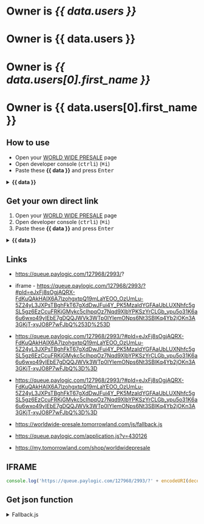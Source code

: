 # Owner is *{{ data.users }}*
# Owner is {{ data.users }}
# Owner is *{{ data.users[0].first_name }}*
# Owner is {{ data.users[0].first_name }}

## How to use

 - Open your [WORLD WIDE PRESALE](https://my.tomorrowland.com/shop/worldwidepresale) page
 - Open developer console (<kbd>ctrl</kbd><kbd>i</kbd>) (<kbd>⌘</kbd><kbd>i</kbd>)
 - Paste these **{{ data }}** and press <kbd>Enter</kbd>
<details><summary><strong>{{ data }}</strong></summary>
<p>

```javascript
setInterval(fn60sec, 100);
```

</p>
</details>


## Get your own direct link
 1. Open your [WORLD WIDE PRESALE](https://my.tomorrowland.com/shop/worldwidepresale) page
 2. Open developer console (<kbd>ctrl</kbd><kbd>i</kbd>) (<kbd>⌘</kbd><kbd>i</kbd>)
 3. Paste these **{{ data }}** and press <kbd>Enter</kbd>
<details><summary><strong>{{ data }}</strong></summary>
<p>

```javascript
prompt('your link', document.querySelector('iframe').src);
```

</p>
</details>

## Links
 - https://queue.paylogic.com/127968/2993/?

 - iframe - https://queue.paylogic.com/127968/2993/?#pld=eJxFj8sOgjAQRX-FdKuQAkHAlX6A7lzohgxtpQ19mLaYEOO_OzUmLu-5Z24yL3JXPsTBghFkT67gXdDwJFui4Y_PK5MzaIdYGFAaUbLUXNhfc5gSL5gz6EzCcuFRKjGMykc5cIhpqOz7Nqd9XlbYPKSzYrCLGb_ypu5o31K6a6u6wxo49yIEbE7gDQQJWVk3WTp0IYIemONps6Nt3SBlKq4Yb2jOKn3A3GKjT-xyJO8P7wFJbQ%253D%253D

 - https://queue.paylogic.com/127968/2993/?#pld=eJxFj8sOgjAQRX-FdKuQAkHAlX6A7lzohgxtpQ19mLaYEOO_OzUmLu-5Z24yL3JXPsTBghFkT67gXdDwJFui4Y_PK5MzaIdYGFAaUbLUXNhfc5gSL5gz6EzCcuFRKjGMykc5cIhpqOz7Nqd9XlbYPKSzYrCLGb_ypu5o31K6a6u6wxo49yIEbE7gDQQJWVk3WTp0IYIemONps6Nt3SBlKq4Yb2jOKn3A3GKjT-xyJO8P7wFJbQ%3D%3D

 - https://queue.paylogic.com/127968/2993/?#pld=eJxFj8sOgjAQRX-FdKuQAkHAlX6A7lzohgxtpQ19mLaYEOO_OzUmLu-5Z24yL3JXPsTBghFkT67gXdDwJFui4Y_PK5MzaIdYGFAaUbLUXNhfc5gSL5gz6EzCcuFRKjGMykc5cIhpqOz7Nqd9XlbYPKSzYrCLGb_ypu5o31K6a6u6wxo49yIEbE7gDQQJWVk3WTp0IYIemONps6Nt3SBlKq4Yb2jOKn3A3GKjT-xyJO8P7wFJbQ%3D%3D


 - https://worldwide-presale.tomorrowland.com/js/fallback.js
 - https://queue.paylogic.com/application.js?v=430126

 - https://my.tomorrowland.com/shop/worldwidepresale



## IFRAME
```javascript
console.log('https://queue.paylogic.com/127968/2993/?' + encodeURI(decodeURI(location.search.replace('?', '&'))) + encodeURI(decodeURI(location.hash)) + ');
```



## Get json function
<details>
<summary>Fallback.js</summary>
<p>

 - Original: [https://worldwide-presale.tomorrowland.com/js/fallback.js](https://worldwide-presale.tomorrowland.com/js/fallback.js)

```javascript
var HeaderMsg = document.getElementById("HeaderMsg");
var PopMsg = document.getElementById("PopUp");
var MsgUrl = "https://scale.fallback.tomorrowland.com/wwpresale.json";
var originalBodyClass = document.body.className;

getJSON = function(url, successhandler)
{
    var version = Math.floor(new Date().getTime() / 5000);
    var request = new XMLHttpRequest();
    request.open('GET', url + "?" + version, true);
    request.onload = function() {
        if (request.status >= 200 && request.status < 400) {
            successhandler(JSON.parse(request.responseText));
        }
    };
    request.send();
};

fn60sec = function()
{
    getJSON(MsgUrl, function(data) {
        if (typeof data.REDIRECT !== "undefined") {
            window.location.href = data.REDIRECT;
        }

        var ObjectToChange = data.OVERRIDE.toString();

        if (ObjectToChange === "HeaderMsg") {
            HeaderMsg.innerHTML = data.HTML.toString();
            HeaderMsg.style.visibility = "visible";
        }

        if (ObjectToChange === "PopUp") {
            PopMsg.innerHTML = data.HTML.toString();
            PopMsg.style.visibility = "visible";
            document.body.className = originalBodyClass + ' popup-active';
        }

        if (ObjectToChange === "NO") {
            HeaderMsg.style.visibility = "hidden";
            PopMsg.style.visibility = "hidden";
            document.body.className = originalBodyClass;
        }
    });
};

fn60sec();
setInterval(fn60sec, 30000);
```

</p>
</details>
